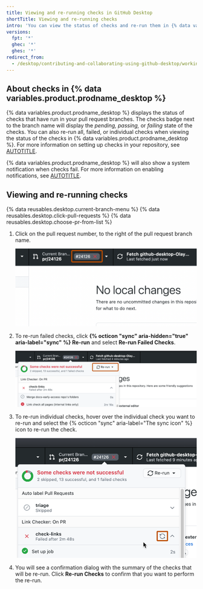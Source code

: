 ```yaml
---
title: Viewing and re-running checks in GitHub Desktop
shortTitle: Viewing and re-running checks
intro: 'You can view the status of checks and re-run them in {% data variables.product.prodname_desktop %}.'
versions:
  fpt: '*'
  ghec: '*'
  ghes: '*'
redirect_from:
  - /desktop/contributing-and-collaborating-using-github-desktop/working-with-your-remote-repository-on-github-or-github-enterprise/viewing-and-re-running-checks-in-github-desktop
---
```

## About checks in {% data variables.product.prodname_desktop %}

{% data variables.product.prodname_desktop %} displays the status of checks that have run in your pull request branches. The checks badge next to the branch name will display the _pending, passing,_ or _failing_ state of the checks. You can also re-run all, failed, or individual checks when viewing the status of the checks in {% data variables.product.prodname_desktop %}. For more information on setting up checks in your repository, see [AUTOTITLE](/pull-requests/collaborating-with-pull-requests/collaborating-on-repositories-with-code-quality-features/about-status-checks).

{% data variables.product.prodname_desktop %} will also show a system notification when checks fail. For more information on enabling notifications, see [AUTOTITLE](/desktop/working-with-your-remote-repository-on-github-or-github-enterprise/configuring-notifications-in-github-desktop).

## Viewing and re-running checks

{% data reusables.desktop.current-branch-menu %}
{% data reusables.desktop.click-pull-requests %}
{% data reusables.desktop.choose-pr-from-list %}
1. Click on the pull request number, to the right of the pull request branch name.

   ![Screenshot of the repository bar. Next to the "Current Branch" button, a numbered label, with a red cross for failing checks, is outlined in orange.](/assets/images/help/desktop/checks-dialog.png)
1. To re-run failed checks, click **{% octicon "sync" aria-hidden="true" aria-label="sync" %} Re-run** and select **Re-run Failed Checks**.

   ![Screenshot of a dropdown view from a pull request label. Next to "Some checks were not successful", a button labeled "Re-run" is outlined in orange.](/assets/images/help/desktop/re-run-failed-checks.png)
1. To re-run individual checks, hover over the individual check you want to re-run and select the {% octicon "sync" aria-label="The sync icon" %} icon to re-run the check.

   ![Screenshot of a dropdown view from a pull request label. The cursor hovers over a check. An icon of two arrows forming a circle is outlined in orange.](/assets/images/help/desktop/re-run-individual-checks.png)
1. You will see a confirmation dialog with the summary of the checks that will be re-run. Click **Re-run Checks** to confirm that you want to perform the re-run.

